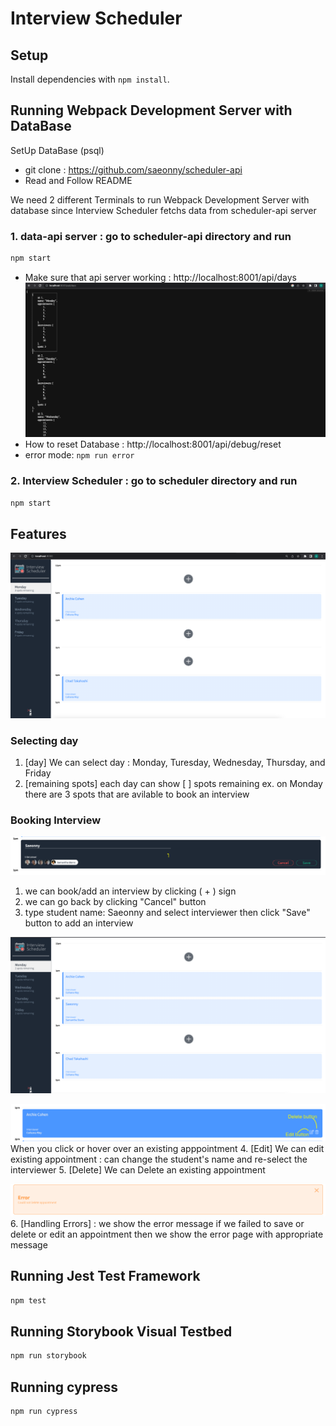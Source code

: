 # Interview Scheduler

## Setup

Install dependencies with `npm install`.



## Running Webpack Development Server with DataBase

SetUp DataBase (psql)
- git clone : https://github.com/saeonny/scheduler-api
- Read and Follow README 

We need 2 different Terminals to run Webpack Development Server with database since Interview Scheduler fetchs data from scheduler-api server

### 1. data-api server : go to scheduler-api directory and run
```sh
npm start
```
- Make sure that api server working : http://localhost:8001/api/days
 !["screenshot api-server/days"](https://github.com/saeonny/scheduler/blob/master/docs/scheduler-api.png)
- How to reset Database : http://localhost:8001/api/debug/reset
- error mode: `npm run error`

### 2. Interview Scheduler : go to scheduler directory and run
```sh
npm start
```




## Features
!["screenshot mainpage"](https://github.com/saeonny/scheduler/blob/master/docs/shceduler-hompage.png)
### Selecting day
1. [day] We can select day : Monday, Turesday, Wednesday, Thursday, and Friday
2. [remaining spots] each day can show [ ] spots remaining ex. on Monday there are 3 spots that are avilable to book an interview 

### Booking Interview
!["screenshot booking an appointment"](https://github.com/saeonny/scheduler/blob/master/docs/scheduler-appointment-form.png)
1. we can book/add an interview by clicking ( + ) sign  
2. we can go back by clicking "Cancel" button
3. type student name: Saeonny and select interviewer then click "Save" button to add an interview

!["screenshot after booking an appointment"](https://github.com/saeonny/scheduler/blob/master/docs/scheduler-after%20save.png)


!["screenshot hover existing appointment"](https://github.com/saeonny/scheduler/blob/master/docs/scheduler-appointment-hover.png)
When you click or hover over an existing apppointment
4. [Edit] We can edit existing appointment : can change the student's name and re-select the interviewer
5. [Delete] We can Delete an existing appointment 

!["screenshot error message"](https://github.com/saeonny/scheduler/blob/master/docs/scheduler-appointment-error.png)
6. [Handling Errors] : we show the error message if we failed to save or delete or edit an appointment then we show the error page with appropriate message



## Running Jest Test Framework

```sh
npm test
```

## Running Storybook Visual Testbed

```sh
npm run storybook
```

## Running cypress
```sh
npm run cypress
```



